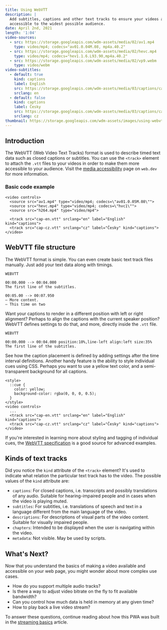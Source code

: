 ```yaml
---
title: Using WebVTT
description: |
  Add subtitles, captions and other text tracks to ensure your videos are
  accessible to the widest possible audience.
date: April 2nd, 2021
length: '1:04'
video-sources:
  - src: https://storage.googleapis.com/wdm-assets/media/02/av1.mp4
    type: video/mp4; codecs="av01.0.04M.08, mp4a.40.2"
  - src: https://storage.googleapis.com/wdm-assets/media/02/hevc.mp4
    type: video/mp4; codecs="hev1.1.6.L93.90,mp4a.40.2"
  - src: https://storage.googleapis.com/wdm-assets/media/02/vp9.webm
    type: video/webm
video-subtitles:
  - default: true
    kind: captions
    label: English
    src: https://storage.googleapis.com/wdm-assets/media/03/captions/cap-en.vtt
    srclang: en
  - default: false
    kind: captions
    label: Česky
    src: https://storage.googleapis.com/wdm-assets/media/03/captions/cap-cz.vtt
    srclang: cz
thumbnail: https://storage.googleapis.com/wdm-assets/images/using-webvtt.png
---
```


## Introduction

The WebVTT (Web Video Text Tracks) format is used to describe timed text data
such as closed captions or subtitles. You can use the `<track>` element to
attach the `.vtt` files to your videos in order to make them more accessible
to your audience. Visit the [media accessibility] page on `web.dev` for more
information.

### Basic code example

```
<video controls>
  <source src="av1.mp4" type="video/mp4; codecs=\"av01.0.05M.08\"">
  <source src="hevc.mp4" type="video/mp4; codecs=\"hvc1\"">
  <source src="h264.mp4" type="video/mp4">

  <track src="cap-en.vtt" srclang="en" label="English" kind="captions">
  <track src="cap-cz.vtt" srclang="cz" label="Česky" kind="captions">
</video>
```

## WebVTT file structure

The WebVTT format is simple. You can even create basic text track files
manually. Just add your text data along with timings.

```
WEBVTT

00:00.000 --> 00:04.000
The first line of the subtitles.

00:05.00 --> 00:07.950
– More content.
– This time on two
```

Want your captions to render in a different position with left or right
alignment? Perhaps to align the captions with the current speaker position?
WebVTT defines settings to do that, and more, directly inside the `.vtt` file.

```
WEBVTT

00:00.000 --> 00:04.000 position:10%,line-left align:left size:35%
The first line of the subtitles.
```

See how the caption placement is defined by adding settings after the time
interval definitions. Another handy feature is the ability to style individual
cues using CSS. Perhaps you want to use a yellow text color, and a
semi-transparent background for all captions.

```
<style>
  ::cue {
    color: yellow;
    background-color: rgba(0, 0, 0, 0.5);
  }
</style>
<video controls>
  ...
  <track src="cap-en.vtt" srclang="en" label="English" kind="captions">
  <track src="cap-cz.vtt" srclang="cz" label="Česky" kind="captions">
</video>
```

If you're interested in learning more about styling and tagging of individual
cues, the [WebVTT specification] is a good source for advanced examples.

## Kinds of text tracks

Did you notice the `kind` attribute of the `<track>` element? It's used to
indicate what relation the particular text track has to the video. The
possible values of the `kind` attribute are:

* `captions`: For closed captions, i.e. transcripts and possibly translations
  of any audio. Suitable for hearing-impaired people and in cases when the
  video is playing muted.
* `subtitles`: For subtitles, i.e. translations of speech and text in a
  language different from the main language of the video.
* `descriptions`: For descriptions of visual parts of the video content.
  Suitable for visually impaired people.
* `chapters`: Intended to be displayed when the user is navigating within
  the video.
* `metadata`: Not visible. May be used by scripts.

## What's Next?

Now that you understand the basics of making a video available and accessible
on your web page, you might wonder about more complex use cases.

* How do you support multiple audio tracks?
* Is there a way to adjust video bitrate on the fly to fit available bandwidth?
* Can you control how much data is held in memory at any given time?
* How to play back a live video stream?

To answer these questions, continue reading about how this PWA was built in
the [streaming basics] article.

[media accessibility]: https://web.dev/media-accessibility/
[WebVTT specification]: https://w3c.github.io/webvtt/
[streaming basics]: /streaming-basics/
